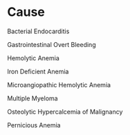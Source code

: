 # Cause

Bacterial Endocarditis

Gastrointestinal Overt Bleeding

Hemolytic Anemia

Iron Deficient Anemia

Microangiopathic Hemolytic Anemia

Multiple Myeloma

Osteolytic Hypercalcemia of Malignancy

Pernicious Anemia
